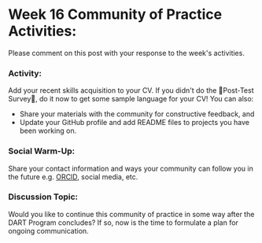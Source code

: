 # **Week 16 Community of Practice Activities:**
Please comment on this post with your response to the week's activities.

### **Activity:** 
Add your recent skills acquisition to your CV.  If you didn't do the 🔴Post-Test Survey🔴, do it now to get some sample language for your CV! You can also:
<ul>
    <li> Share your materials with the community for constructive feedback, and </li>
    <li> Update your GitHub profile and add README files to projects you have been working on.</li>
</ul> 

### **Social Warm-Up:** 
Share your contact information and ways your community can follow you in the future e.g. [ORCID](https://orcid.org/), social media, etc.

### **Discussion Topic:** 
Would you like to continue this community of practice in some way after the DART Program concludes? If so, now is the time to formulate a plan for ongoing communication.

